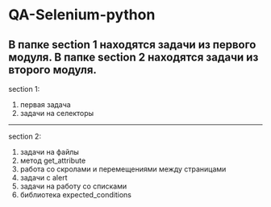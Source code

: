 # QA-Selenium-python
В папке section 1 находятся задачи из первого модуля. В папке section 2 находятся задачи из второго модуля.
---------------------------------
section 1:
1) первая задача
2) задачи на селекторы
---------------------------------
section 2:
1) задачи на файлы
2) метод get_attribute
3) работа со скролами и перемещениями между страницами
4) задачи с alert
5) задачи на работу со списками
6) библиотека expected_conditions
